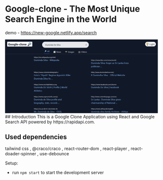 # Google-clone - The Most Unique Search Engine in the World

demo - https://new-google.netlify.app/search

<img src="src/images/google.png">
## Introduction
This is a Google Clone Application using React and Google Search API powered by https://rapidapi.com.

## Used dependencies
tailwind css , @craco/craco , react-router-dom , react-player , react-doader-spinner , use-debounce 

Setup:
- run ``npm start`` to start the development server

